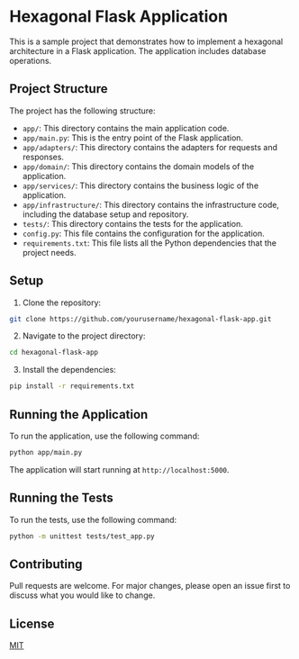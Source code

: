 # Hexagonal Flask Application

This is a sample project that demonstrates how to implement a hexagonal architecture in a Flask application. The application includes database operations.

## Project Structure

The project has the following structure:

- `app/`: This directory contains the main application code.
- `app/main.py`: This is the entry point of the Flask application.
- `app/adapters/`: This directory contains the adapters for requests and responses.
- `app/domain/`: This directory contains the domain models of the application.
- `app/services/`: This directory contains the business logic of the application.
- `app/infrastructure/`: This directory contains the infrastructure code, including the database setup and repository.
- `tests/`: This directory contains the tests for the application.
- `config.py`: This file contains the configuration for the application.
- `requirements.txt`: This file lists all the Python dependencies that the project needs.

## Setup

1. Clone the repository:

```bash
git clone https://github.com/yourusername/hexagonal-flask-app.git
```

2. Navigate to the project directory:

```bash
cd hexagonal-flask-app
```

3. Install the dependencies:

```bash
pip install -r requirements.txt
```

## Running the Application

To run the application, use the following command:

```bash
python app/main.py
```

The application will start running at `http://localhost:5000`.

## Running the Tests

To run the tests, use the following command:

```bash
python -m unittest tests/test_app.py
```

## Contributing

Pull requests are welcome. For major changes, please open an issue first to discuss what you would like to change.

## License

[MIT](https://choosealicense.com/licenses/mit/)